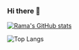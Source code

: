 ### Hi there 👋

[![Rama's GitHub stats](https://github-readme-stats.vercel.app/api?username=Arrekhey)](https://github.com/Arrekhey/github-readme-stats)

![Top Langs](https://github-readme-stats.vercel.app/api/top-langs/?username=Arrekhey&layout=compact&theme=radical)

<!--
**Arrekhey/Arrekhey** is a ✨ _special_ ✨ repository because its `README.md` (this file) appears on your GitHub profile.

Here are some ideas to get you started:

- 🔭 I’m currently working on ...
- 🌱 I’m currently learning ...
- 👯 I’m looking to collaborate on ...
- 🤔 I’m looking for help with ...
- 💬 Ask me about ...
- 📫 How to reach me: ...
- 😄 Pronouns: ...
- ⚡ Fun fact: ...
-->
